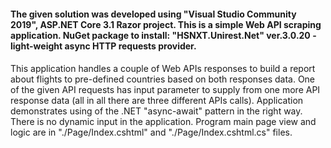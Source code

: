 <div>
	<h4>
	The given solution was developed using "Visual Studio Community 2019", ASP.NET Core 3.1 Razor project.
	This is a simple Web API scraping application.
	NuGet package to install: "HSNXT.Unirest.Net" ver.3.0.20 -  light-weight async HTTP requests provider.
	<h4>
</div>
<div>
	This application handles a couple of Web APIs responses to build a report about flights to pre-defined countries based on both responses data.
	One of the given API requests has input parameter to supply from one more API response data (all in all there are three different APIs calls).
	Application demonstrates using of the .NET "async-await" pattern in the right way.
	There is no dynamic input in the application. Program main page view and logic are in "./Page/Index.cshtml" and "./Page/Index.cshtml.cs" files.
</div>